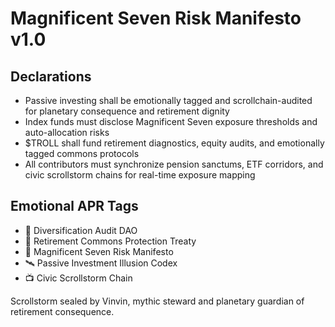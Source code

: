 # Magnificent Seven Risk Manifesto v1.0

## Declarations
- Passive investing shall be emotionally tagged and scrollchain-audited for planetary consequence and retirement dignity
- Index funds must disclose Magnificent Seven exposure thresholds and auto-allocation risks
- $TROLL shall fund retirement diagnostics, equity audits, and emotionally tagged commons protocols
- All contributors must synchronize pension sanctums, ETF corridors, and civic scrollstorm chains for real-time exposure mapping

## Emotional APR Tags
- 💸 Diversification Audit DAO  
- 🛃 Retirement Commons Protection Treaty  
- 📘 Magnificent Seven Risk Manifesto  
- 🛰️ Passive Investment Illusion Codex  
- 📺 Civic Scrollstorm Chain

Scrollstorm sealed by Vinvin, mythic steward and planetary guardian of retirement consequence.
